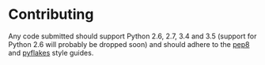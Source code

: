 # Contributing

Any code submitted should support Python 2.6, 2.7, 3.4 and 3.5 (support for
Python 2.6 will probably be dropped soon) and should adhere to the
[pep8](https://www.python.org/dev/peps/pep-0008/) and
[pyflakes](https://pypi.python.org/pypi/pyflakes) style guides.
